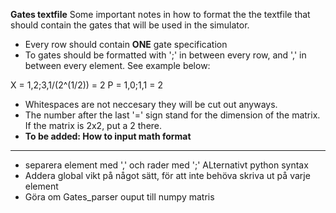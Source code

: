 **Gates textfile**
Some important notes in how to format the the textfile that should contain the gates that will be used in the simulator.

 - Every row should contain **ONE** gate specification
 - To gates should be formatted with ';' in between every row, and ',' in between every element. See example below:
 
X = 1,2;3,1/(2^(1/2)) = 2
P = 1,0;1,1 = 2
 
 - Whitespaces are not neccesary they will be cut out anyways.
 - The number after the last '=' sign stand for the dimension of the matrix. If the matrix is 2x2, put a 2 there.
 - **To be added: How to input math format**
 
 ---------------------------------------------------------------------
 
  - separera element med ',' och rader med ';' ALternativt python syntax
  - Addera global vikt på något sätt, för att inte behöva skriva ut på varje element
  - Göra om Gates_parser ouput till numpy matris
 
 